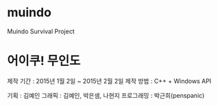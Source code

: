 # muindo
Muindo Survival Project

# 어이쿠! 무인도

제작 기간 : 2015년 1월 2일 ~ 2015년 2월 2일
제작 방법 : C++ + Windows API

기획 : 김예인
그래픽 : 김예인, 박은샘, 나현지
프로그래밍 : 박근희(penspanic)
